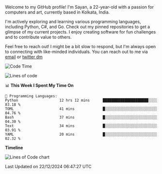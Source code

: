 Welcome to my GitHub profile! I'm Sayan, a 22-year-old with a passion for computers and art, currently based in Kolkata, India.

I'm actively exploring and learning various programming languages, including Python, C#, and Go. Check out my pinned repositories to get a glimpse of my current projects. I enjoy creating software for fun challenges and to contribute value to others.

Feel free to reach out! I might be a bit slow to respond, but I'm always open to connecting with like-minded individuals. You can reach out to me via [email](mailto:me@sayanbiswas.in) or [twitter dm](https://twitter.com/TheDankDel)

<!--START_SECTION:waka-->
![Code Time](http://img.shields.io/badge/Code%20Time-2%2C006%20hrs%2055%20mins-blue)

![Lines of code](https://img.shields.io/badge/From%20Hello%20World%20I%27ve%20Written-6.4%20million%20lines%20of%20code-blue)

📊 **This Week I Spent My Time On** 

```text
💬 Programming Languages: 
Python                   12 hrs 12 mins      █████████████████████░░░░   83.18 % 
TOML                     41 mins             █░░░░░░░░░░░░░░░░░░░░░░░░   04.76 % 
Bash                     37 mins             █░░░░░░░░░░░░░░░░░░░░░░░░   04.30 % 
Text                     34 mins             █░░░░░░░░░░░░░░░░░░░░░░░░   03.91 % 
YAML                     20 mins             █░░░░░░░░░░░░░░░░░░░░░░░░   02.32 % 
```

**Timeline**

![Lines of Code chart](https://raw.githubusercontent.com/Dank-del/Dank-del/main/assets/bar_graph.png)


 Last Updated on 22/12/2024 06:47:27 UTC
<!--END_SECTION:waka-->
